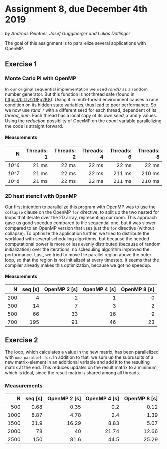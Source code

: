 # Assignment 8, due December 4th 2019

*by Andreas Peintner, Josef Gugglberger and Lukas Dötlinger*

The goal of this assignment is to parallelize several applications with OpenMP.

## Exercise 1

### Monte Carlo Pi with OpenMP

In our original sequential implementation we used *rand()* as a random number generator. But this function is not thread safe (found in https://bit.ly/2DEg2K8).
Using it in multi-thread environment causes a race condition on its hidden state variables, thus lead to poor performance.
So we now use *rand_r* with a different seed for each thread, dependent of its *thread_num*.
Each thread has a local copy of its own *seed*, *x* and *y* values. Using the *reduction* possiblity of OpenMP on the *count* variable parallelizing the code is straight forward.


#### Measurements

| N | Threads: 1 | Threads: 2 | Threads: 4 | Threads: 6 | Threads: 8 |
| -: | -: | -: | -: | -: | -: | 
| *10^6* | 21 ms | 22 ms | 22 ms | 22 ms | 22 ms |
| *10^7* | 21 ms | 22 ms | 22 ms | 211 ms | 210 ms |
| *10^8* | 21 ms | 22 ms | 22 ms | 211 ms | 210 ms |

### 2D heat stencil with OpenMP

Our first intention to parallelize this program with OpenMP was to use the `collapse` clause on the OpenMP `for` directive, to split up the two nested for loops that iterate over the 2D array, representing our room. This approach gave us good speedup compared to the sequential one, but it was slower compared to an OpenMP version that uses just the `for` directive (without collapse). To optimize the application further, we tried to distribute the workload with several scheduling algorithms, but because the needed computational power is more or less evenly distributed (because of random initialization) over the iterations, no scheduling algorithm improved the performance. Last, we tried to move the parallel region above the outer loop, so that the region is not initialized at every timestep. It seems that the compiler already makes this optimization, because we got no speedup.

#### Measurements

| N | seq [s] | OpenMP 2 [s] | OpenMP 4 [s] | OpenMP 8 [s]
| -: | -: | -: | -: | -: |
| 200 | 4 | 2 | 1 | 0 |
| 300 | 14 | 7 | 3 | 2 |
| 500 | 66 | 33 | 16 | 9 |
| 700 | 195 | 91 | 46 | 23 |

## Exercise 2

The loop, which calculates a value in the new matrix, has been parallelized with `omp parallel for`. In addition to that, we sum up the subrusults of a new matrix-element in an additional variable and add it to the resulting matrix at the end. This reduces updates on the result matrix to a minimum, which is ideal, since the result matrix is shared among all threads.

### Measurements

| N | seq [s] | OpenMP 2 [s] | OpenMP 4 [s] | OpenMP 8 [s]
| -: | -: | -: | -: | -: |
| 500 | 0.68 | 0.35 | 0.2 | 0.12 |
| 1000 | 8.87 | 4.78 | 2.4 | 1.39 |
| 1500 | 31.9 | 16.29 | 8.83 | 5.07 |
| 2000 | 78 | 40 | 21.74 | 12.66 |
| 2500 | 150 | 81.6 | 44.5 | 25.29 |
